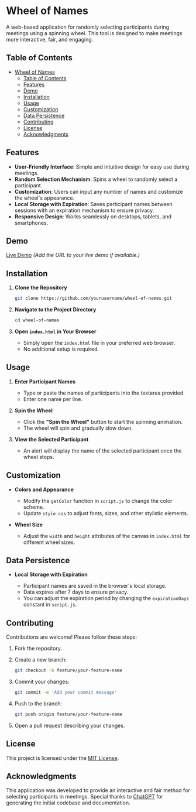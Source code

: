 # Wheel of Names

A web-based application for randomly selecting participants during meetings using a spinning wheel. This tool is designed to make meetings more interactive, fair, and engaging.

## Table of Contents

- [Wheel of Names](#wheel-of-names)
  - [Table of Contents](#table-of-contents)
  - [Features](#features)
  - [Demo](#demo)
  - [Installation](#installation)
  - [Usage](#usage)
  - [Customization](#customization)
  - [Data Persistence](#data-persistence)
  - [Contributing](#contributing)
  - [License](#license)
  - [Acknowledgments](#acknowledgments)

## Features

- **User-Friendly Interface**: Simple and intuitive design for easy use during meetings.
- **Random Selection Mechanism**: Spins a wheel to randomly select a participant.
- **Customization**: Users can input any number of names and customize the wheel's appearance.
- **Local Storage with Expiration**: Saves participant names between sessions with an expiration mechanism to ensure privacy.
- **Responsive Design**: Works seamlessly on desktops, tablets, and smartphones.

## Demo

[Live Demo](#) *(Add the URL to your live demo if available.)*

## Installation

1. **Clone the Repository**

   ```bash
   git clone https://github.com/yourusername/wheel-of-names.git
   ```

2. **Navigate to the Project Directory**

   ```bash
   cd wheel-of-names
   ```

3. **Open `index.html` in Your Browser**

   - Simply open the `index.html` file in your preferred web browser.
   - No additional setup is required.

## Usage

1. **Enter Participant Names**

   - Type or paste the names of participants into the textarea provided.
   - Enter one name per line.

2. **Spin the Wheel**

   - Click the **"Spin the Wheel"** button to start the spinning animation.
   - The wheel will spin and gradually slow down.

3. **View the Selected Participant**

   - An alert will display the name of the selected participant once the wheel stops.

## Customization

- **Colors and Appearance**

  - Modify the `getColor` function in `script.js` to change the color scheme.
  - Update `style.css` to adjust fonts, sizes, and other stylistic elements.

- **Wheel Size**

  - Adjust the `width` and `height` attributes of the canvas in `index.html` for different wheel sizes.

## Data Persistence

- **Local Storage with Expiration**

  - Participant names are saved in the browser's local storage.
  - Data expires after 7 days to ensure privacy.
  - You can adjust the expiration period by changing the `expirationDays` constant in `script.js`.

## Contributing

Contributions are welcome! Please follow these steps:

1. Fork the repository.
2. Create a new branch:

   ```bash
   git checkout -b feature/your-feature-name
   ```

3. Commit your changes:

   ```bash
   git commit -m 'Add your commit message'
   ```

4. Push to the branch:

   ```bash
   git push origin feature/your-feature-name
   ```

5. Open a pull request describing your changes.

## License

This project is licensed under the [MIT License](LICENSE).

## Acknowledgments

This application was developed to provide an interactive and fair method for selecting participants in meetings. Special thanks to [ChatGPT](https://openai.com/blog/chatgpt) for generating the initial codebase and documentation.